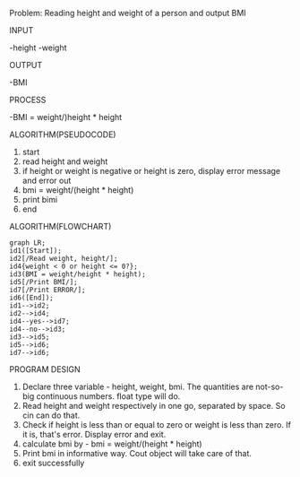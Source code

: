 Problem: Reading height and weight of a person and output BMI

INPUT

-height
-weight

OUTPUT

-BMI

PROCESS

-BMI = weight/)height * height

ALGORITHM(PSEUDOCODE)

1. start
2. read height and weight
3. if height or weight is negative or height is zero, display error message and error out
4. bmi = weight/(height * height)
5. print bimi
6. end

ALGORITHM(FLOWCHART)

```mermaid
graph LR;
id1([Start]);
id2[/Read weight, height/];
id4{weight < 0 or height <= 0?};
id3(BMI = weight/height * height);
id5[/Print BMI/];
id7[/Print ERROR/];
id6([End]);
id1-->id2;
id2-->id4;
id4--yes-->id7;
id4--no-->id3;
id3-->id5;
id5-->id6;
id7-->id6;
```

PROGRAM DESIGN

1. Declare three variable - height, weight, bmi. The quantities are not-so-big continuous numbers. float type will do.
2. Read height and weight respectively in one go, separated by space. So cin can do that.
3. Check if height is less than or equal to zero or weight is less than zero. If it is, that's error. Display error and exit.
4. calculate bmi by - bmi = weight/(height * height)
5. Print bmi in informative way. Cout object will take care of that.
6. exit successfully


